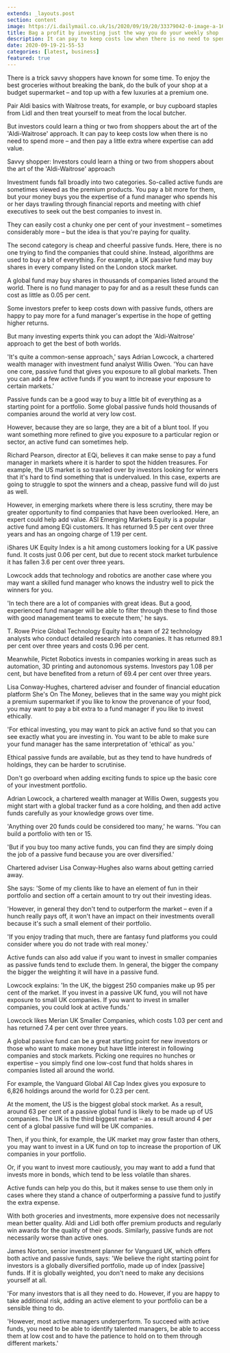 ```yaml
---
extends: _layouts.post
section: content
image: https://i.dailymail.co.uk/1s/2020/09/19/20/33379042-0-image-a-162_1600542350496.jpg 
title: Bag a profit by investing just the way you do your weekly shop 
description: It can pay to keep costs low when there is no need to spend more - and then pay a little extra where expertise can add value. 
date: 2020-09-19-21-55-53 
categories: [latest, business] 
featured: true 
--- 
```

There is a trick savvy shoppers have known for some time. To enjoy the best groceries without breaking the bank, do the bulk of your shop at a budget supermarket – and top up with a few luxuries at a premium one. 

Pair Aldi basics with Waitrose treats, for example, or buy cupboard staples from Lidl and then treat yourself to meat from the local butcher. 

But investors could learn a thing or two from shoppers about the art of the 'Aldi-Waitrose' approach. It can pay to keep costs low when there is no need to spend more – and then pay a little extra where expertise can add value. 

Savvy shopper: Investors could learn a thing or two from shoppers about the art of the 'Aldi-Waitrose' approach

Investment funds fall broadly into two categories. So-called active funds are sometimes viewed as the premium products. You pay a bit more for them, but your money buys you the expertise of a fund manager who spends his or her days trawling through financial reports and meeting with chief executives to seek out the best companies to invest in. 

They can easily cost a chunky one per cent of your investment – sometimes considerably more – but the idea is that you're paying for quality. 

The second category is cheap and cheerful passive funds. Here, there is no one trying to find the companies that could shine. Instead, algorithms are used to buy a bit of everything. For example, a UK passive fund may buy shares in every company listed on the London stock market. 

A global fund may buy shares in thousands of companies listed around the world. There is no fund manager to pay for and as a result these funds can cost as little as 0.05 per cent. 

Some investors prefer to keep costs down with passive funds, others are happy to pay more for a fund manager's expertise in the hope of getting higher returns. 

But many investing experts think you can adopt the 'Aldi-Waitrose' approach to get the best of both worlds.

'It's quite a common-sense approach,' says Adrian Lowcock, a chartered wealth manager with investment fund analyst Willis Owen. 'You can have one core, passive fund that gives you exposure to all global markets. Then you can add a few active funds if you want to increase your exposure to certain markets.' 

Passive funds can be a good way to buy a little bit of everything as a starting point for a portfolio. Some global passive funds hold thousands of companies around the world at very low cost.

However, because they are so large, they are a bit of a blunt tool. If you want something more refined to give you exposure to a particular region or sector, an active fund can sometimes help. 

Richard Pearson, director at EQi, believes it can make sense to pay a fund manager in markets where it is harder to spot the hidden treasures. For example, the US market is so trawled over by investors looking for winners that it's hard to find something that is undervalued. In this case, experts are going to struggle to spot the winners and a cheap, passive fund will do just as well. 

However, in emerging markets where there is less scrutiny, there may be greater opportunity to find companies that have been overlooked. Here, an expert could help add value. ASI Emerging Markets Equity is a popular active fund among EQi customers. It has returned 9.5 per cent over three years and has an ongoing charge of 1.19 per cent. 

iShares UK Equity Index is a hit among customers looking for a UK passive fund. It costs just 0.06 per cent, but due to recent stock market turbulence it has fallen 3.6 per cent over three years.

Lowcock adds that technology and robotics are another case where you may want a skilled fund manager who knows the industry well to pick the winners for you. 

'In tech there are a lot of companies with great ideas. But a good, experienced fund manager will be able to filter through these to find those with good management teams to execute them,' he says. 

T. Rowe Price Global Technology Equity has a team of 22 technology analysts who conduct detailed research into companies. It has returned 89.1 per cent over three years and costs 0.96 per cent. 

Meanwhile, Pictet Robotics invests in companies working in areas such as automation, 3D printing and autonomous systems. Investors pay 1.08 per cent, but have benefited from a return of 69.4 per cent over three years. 

Lisa Conway-Hughes, chartered adviser and founder of financial education platform She's On The Money, believes that in the same way you might pick a premium supermarket if you like to know the provenance of your food, you may want to pay a bit extra to a fund manager if you like to invest ethically.

'For ethical investing, you may want to pick an active fund so that you can see exactly what you are investing in. You want to be able to make sure your fund manager has the same interpretation of 'ethical' as you.' 

Ethical passive funds are available, but as they tend to have hundreds of holdings, they can be harder to scrutinise. 

Don't go overboard when adding exciting funds to spice up the basic core of your investment portfolio. 

Adrian Lowcock, a chartered wealth manager at Willis Owen, suggests you might start with a global tracker fund as a core holding, and then add active funds carefully as your knowledge grows over time.

'Anything over 20 funds could be considered too many,' he warns. 'You can build a portfolio with ten or 15. 

'But if you buy too many active funds, you can find they are simply doing the job of a passive fund because you are over diversified.' 

Chartered adviser Lisa Conway-Hughes also warns about getting carried away. 

She says: 'Some of my clients like to have an element of fun in their portfolio and section off a certain amount to try out their investing ideas.

'However, in general they don't tend to outperform the market – even if a hunch really pays off, it won't have an impact on their investments overall because it's such a small element of their portfolio. 

'If you enjoy trading that much, there are fantasy fund platforms you could consider where you do not trade with real money.'

Active funds can also add value if you want to invest in smaller companies as passive funds tend to exclude them. In general, the bigger the company the bigger the weighting it will have in a passive fund. 

Lowcock explains: 'In the UK, the biggest 250 companies make up 95 per cent of the market. If you invest in a passive UK fund, you will not have exposure to small UK companies. If you want to invest in smaller companies, you could look at active funds.' 

Lowcock likes Merian UK Smaller Companies, which costs 1.03 per cent and has returned 7.4 per cent over three years. 

A global passive fund can be a great starting point for new investors or those who want to make money but have little interest in following companies and stock markets. Picking one requires no hunches or expertise – you simply find one low-cost fund that holds shares in companies listed all around the world. 

For example, the Vanguard Global All Cap Index gives you exposure to 6,826 holdings around the world for 0.23 per cent.

At the moment, the US is the biggest global stock market. As a result, around 63 per cent of a passive global fund is likely to be made up of US companies. The UK is the third biggest market – as a result around 4 per cent of a global passive fund will be UK companies. 

Then, if you think, for example, the UK market may grow faster than others, you may want to invest in a UK fund on top to increase the proportion of UK companies in your portfolio. 

Or, if you want to invest more cautiously, you may want to add a fund that invests more in bonds, which tend to be less volatile than shares. 

Active funds can help you do this, but it makes sense to use them only in cases where they stand a chance of outperforming a passive fund to justify the extra expense. 

With both groceries and investments, more expensive does not necessarily mean better quality. Aldi and Lidl both offer premium products and regularly win awards for the quality of their goods. Similarly, passive funds are not necessarily worse than active ones. 

James Norton, senior investment planner for Vanguard UK, which offers both active and passive funds, says: 'We believe the right starting point for investors is a globally diversified portfolio, made up of index [passive] funds. If it is globally weighted, you don't need to make any decisions yourself at all. 

'For many investors that is all they need to do. However, if you are happy to take additional risk, adding an active element to your portfolio can be a sensible thing to do. 

'However, most active managers underperform. To succeed with active funds, you need to be able to identify talented managers, be able to access them at low cost and to have the patience to hold on to them through different markets.'  

